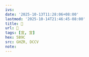 ```yaml
---
ivs:
date: '2025-10-13T11:28:06+08:00'
lastmod: '2025-10-14T21:46:45-08:00'
title: 󰛜
url: 󰛜
tags: [宜, 宜]
hex: 5B9C
src: GHZR, DCCV
note:
---
```

